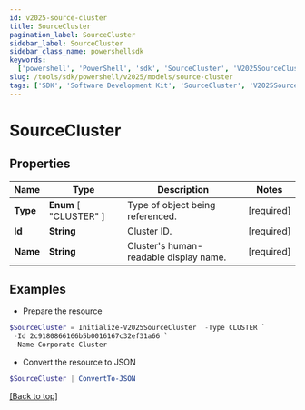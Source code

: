 ```yaml
---
id: v2025-source-cluster
title: SourceCluster
pagination_label: SourceCluster
sidebar_label: SourceCluster
sidebar_class_name: powershellsdk
keywords:
  ['powershell', 'PowerShell', 'sdk', 'SourceCluster', 'V2025SourceCluster']
slug: /tools/sdk/powershell/v2025/models/source-cluster
tags: ['SDK', 'Software Development Kit', 'SourceCluster', 'V2025SourceCluster']
---
```


# SourceCluster

## Properties

| Name | Type | Description | Notes |
| --- | --- | --- | --- |
| **Type** | **Enum** [ "CLUSTER" ] | Type of object being referenced. | [required] |
| **Id** | **String** | Cluster ID. | [required] |
| **Name** | **String** | Cluster's human-readable display name. | [required] |

## Examples

- Prepare the resource

```powershell
$SourceCluster = Initialize-V2025SourceCluster  -Type CLUSTER `
 -Id 2c9180866166b5b0016167c32ef31a66 `
 -Name Corporate Cluster
```

- Convert the resource to JSON

```powershell
$SourceCluster | ConvertTo-JSON
```

[[Back to top]](#)
